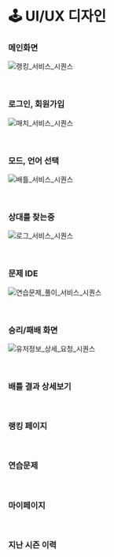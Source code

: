 # 🕹 UI/UX 디자인


### 메인화면
![랭킹_서비스_시퀀스](/uploads/8f349888499bec16afcd0be79edc76f9/랭킹_서비스_시퀀스.png)

</br>

### 로그인, 회원가입
![매치_서비스_시퀀스](/uploads/fa8732bebd6ab73d1ce15d20a00b218c/매치_서비스_시퀀스.png)

</br>

### 모드, 언어 선택
![배틀_서비스_시퀀스](/uploads/3f305da35ccdccd94cfdc109f987b78b/배틀_서비스_시퀀스.png)

</br>

### 상대를 찾는중
![로그_서비스_시퀀스](/uploads/997eb28cca6536dca4e3d412a9ece263/로그_서비스_시퀀스.png)

</br>


### 문제 IDE
![연습문제_풀이_서비스_시퀀스](/uploads/cd0a3edbabd84343ee706366ebad52c1/연습문제_풀이_서비스_시퀀스.png)

</br>

### 승리/패배 화면
![유저정보_상세_요청_시퀀스](/uploads/47bda649855793bf8a8e6c1a1cdca3d8/유저정보_상세_요청_시퀀스.png)

</br>

### 배틀 결과 상세보기

</br>

### 랭킹 페이지

</br>

### 연습문제

</br>

### 마이페이지

</br>

### 지난 시즌 이력
